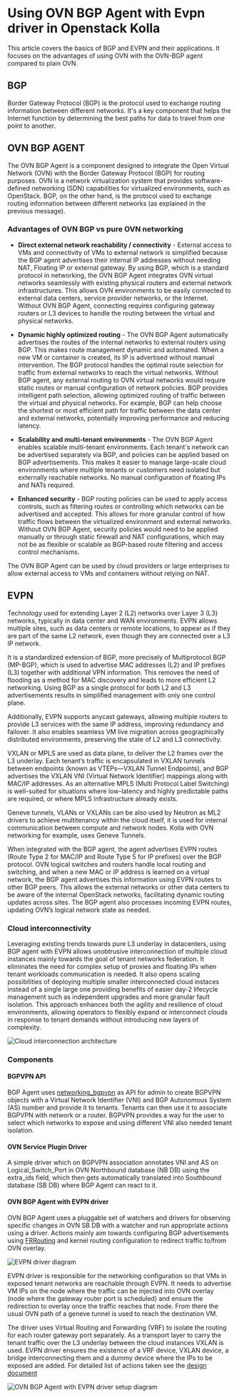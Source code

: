 # Using OVN BGP Agent with Evpn driver in Openstack Kolla


This article covers the basics of BGP and EVPN and their applications. It focuses on the advantages of using OVN with the OVN-BGP agent compared to plain OVN.

## BGP
Border Gateway Protocol (BGP) is the protocol used to exchange routing information between different networks. It's a key component that helps the Internet function by determining the best paths for data to travel from one point to another.

## OVN BGP AGENT

The OVN BGP Agent is a component designed to integrate the Open Virtual Network (OVN) with the Border Gateway Protocol (BGP) for routing purposes. OVN is a network virtualization system that provides software-defined networking (SDN) capabilities for virtualized environments, such as OpenStack. BGP, on the other hand, is the protocol used to exchange routing information between different networks (as explained in the previous message).

### Advantages of OVN BGP vs pure OVN networking
- **Direct external network reachability / connectivity** - External access to VMs and  connectivity of VMs to external network  is simplified because the BGP agent advertises their internal IP addresses without needing NAT, Floating IP or external gateway. By using BGP, which is a standard protocol in networking, the OVN BGP Agent integrates OVN virtual networks seamlessly with existing physical routers and external network infrastructures. This allows OVN environments to be easily connected to external data centers, service provider networks, or the Internet. Without OVN BGP Agent, connecting requires configuring gateway routers or L3 devices to handle the routing between the virtual and physical networks.
- **Dynamic highly optimized routing** - The OVN BGP Agent automatically advertises the routes of the internal networks to external routers using BGP. This makes route management dynamic and automated. When a new VM or container is created, its IP is advertised without manual intervention. The BGP protocol handles the optimal route selection for traffic from external networks to reach the virtual networks. Without BGP agent, any external routing to OVN virtual networks would require static routes or manual configuration of network policies.
BGP provides intelligent path selection, allowing optimized routing of traffic between the virtual and physical networks. For example, BGP can help choose the shortest or most efficient path for traffic between the data center and external networks, potentially improving performance and reducing latency.

- **Scalability and multi-tenant environments** - The OVN BGP Agent enables scalable multi-tenant environments. Each tenant's network can be advertised separately via BGP, and policies can be applied based on BGP advertisements. This makes it easier to manage large-scale cloud environments where multiple tenants or customers need isolated but externally reachable networks. No manual configuration of floating IPs and NATs required.
- **Enhanced security** - BGP routing policies can be used to apply access controls, such as filtering routes or controlling which networks can be advertised and accepted. This allows for more granular control of how traffic flows between the virtualized environment and external networks. Without OVN BGP Agent, security policies would need to be applied manually or through static firewall and NAT configurations, which may not be as flexible or scalable as BGP-based route filtering and access control mechanisms.

The OVN BGP Agent can be used by cloud providers or large enterprises to allow external access to VMs and containers without relying on NAT.

## EVPN

Technology used for extending Layer 2 (L2) networks over Layer 3 (L3) networks,
typically in data center and WAN environments. EVPN allows multiple sites, such
as data centers or remote locations, to appear as if they are part of the same
L2 network, even though they are connected over a L3 IP network.

It is a standardized extension of BGP, more precisely of Multiprotocol BGP
(MP-BGP), which is used to advertise MAC addresses (L2) and IP prefixes (L3)
together with additional VPN information. This removes the need of flooding as
a method for MAC discovery and leads to more efficient L2 networking. Using BGP
as a single protocol for both L2 and L3 advertisements results in simplified
management with only one control plane.

Additionally, EVPN supports anycast gateways, allowing multiple routers to
provide L3 services with the same IP address, improving redundancy and
failover. It also enables seamless VM live migration across geographically
distributed environments, preserving the state of L2 and L3 connectivity.

VXLAN or MPLS are used as data plane, to deliver the L2 frames over the L3
underlay. Each tenant’s traffic is encapsulated in VXLAN tunnels between
endpoints (known as VTEPs—VXLAN Tunnel Endpoints), and BGP advertises the VXLAN
VNI (Virtual Network Identifier) mappings along with MAC/IP addresses. As an
alternative MPLS (Multi Protocol Label Switching) is well-suited for situations
where low-latency and highly predictable paths are required, or where MPLS
infrastructure already exists.

Geneve tunnels, VLANs or VXLANs can be also used by Neutron as ML2 drivers to
achieve multitenancy within the cloud itself, it is used for internal
communication between compute and network nodes. Kolla with OVN networking for
example, uses Geneve Tunnels.

When integrated with the BGP agent, the agent advertises EVPN routes (Route Type
2 for MAC/IP and Route Type 5 for IP prefixes) over the BGP protocol. OVN
logical switches and routers handle local routing and switching, and when a new
MAC or IP address is learned on a virtual network, the BGP agent advertises
this information using EVPN routes to other BGP peers. This allows the external
networks or other data centers to be aware of the internal OpenStack networks,
facilitating dynamic routing updates across sites. The BGP agent also processes
incoming EVPN routes, updating OVN’s logical network state as needed.

### Cloud interconnectivity

Leveraging existing trends towards pure L3 underlay in datacenters, using BGP
agent with EVPN allows unobtrusive interconnection of multiple cloud instances
mainly towards the goal of tenant networks federation. It eliminates the need
for complex setup of proxies and floating IPs when tenant workloads
communication is needed. It also opens scaling possibilities of deploying
multiple smaller interconnected cloud instaces instead of a single large one
providing benefits of easier day-2 lifecycle management such as independent
upgrades and more granular fault isolation. This approach enhances both the
agility and resilience of cloud environments, allowing operators to flexibly
expand or interconnect clouds in response to tenant demands without introducing
new layers of complexity.

![Cloud interconnection architecture](/documentation/assets/multi_cloud_connect.png)

### Components

#### BGPVPN API

BGP Agent uses
[networking_bgpvpn](https://github.com/openstack/networking-bgpvpn) as API for
admin to create BGPVPN objects with a Virtual Network Identifier (VNI) and BGP
Autonomous System (AS) number and provide it to tenants. Tenants can then use
it to associate BGPVPN with network or a router. BGPVPN provides a way for the
user to select which networks to expose and using different VNI also needed
tenant isolation.

#### OVN Service Plugin Driver

A simple driver which on BGPVPN association annotates VNI and AS on
Logical_Switch_Port in OVN Northbound database (NB DB) using the extra_ids
field, which then gets automatically translated into Southbound database (SB
DB) where BGP Agent can react to it.

#### OVN BGP Agent with EVPN driver

OVN BGP Agent uses a pluggable set of watchers and drivers for observing
specific changes in OVN SB DB with a watcher and run appropriate actions using
a driver. Actions mainly aim towards configuring BGP advertisements using
[FRRouting](https://frrouting.org/) and kernel routing configuration to
redirect traffic to/from OVN overlay.

![EVPN driver diagram](/documentation/assets/multi_cloud_connect.png)

EVPN driver is responsible for the networking configuration so that VMs in
exposed tenant networks are reachable through EVPN. It needs to advertise VM
IPs on the node where the traffic can be injected into OVN overlay (node where
the gateway router port is scheduled) and ensure the redirection to overlay
once the traffic reaches that node. From there the usual OVN path of a geneve
tunnel is used to reach the destination VM.

The driver uses Virtual Routing and Forwarding (VRF) to isolate the routing
for each router gateway port separately. As a transport layer to carry the
tenant traffic over the L3 underlay between the cloud instances VXLAN is used.
EVPN driver ensures the existence of a VRF device, VXLAN device, a bridge
interconnecting them and a dummy device where the IPs to be exposed are added.
For detailed list of actions taken see the
[design document](https://docs.openstack.org/ovn-bgp-agent/latest/contributor/drivers/evpn_mode_design.html)

![OVN BGP Agent with EVPN driver setup diagram](/documentation/assets/cloud-interc.png)

